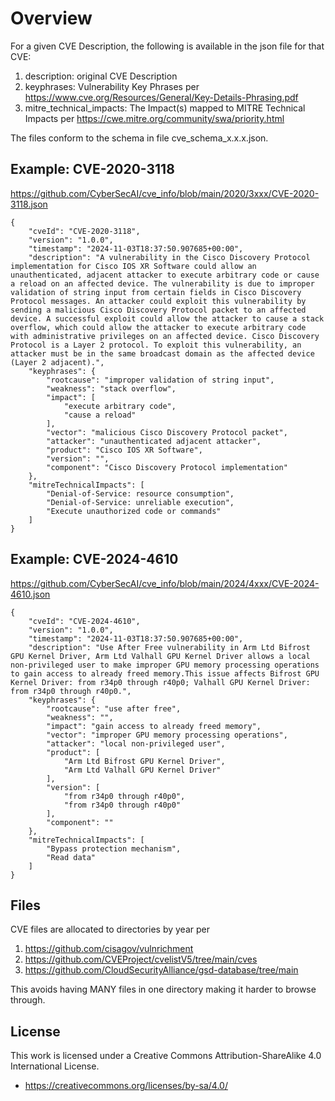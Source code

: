 # Overview

For a given CVE Description, the following is available in the json file for that CVE:
1. description: original CVE Description
2. keyphrases: Vulnerability Key Phrases per https://www.cve.org/Resources/General/Key-Details-Phrasing.pdf
3. mitre_technical_impacts: The Impact(s) mapped to MITRE Technical Impacts per https://cwe.mitre.org/community/swa/priority.html 

The files conform to the schema in file cve_schema_x.x.x.json.


## Example: CVE-2020-3118
https://github.com/CyberSecAI/cve_info/blob/main/2020/3xxx/CVE-2020-3118.json
````
{
    "cveId": "CVE-2020-3118",
    "version": "1.0.0",
    "timestamp": "2024-11-03T18:37:50.907685+00:00",
    "description": "A vulnerability in the Cisco Discovery Protocol implementation for Cisco IOS XR Software could allow an unauthenticated, adjacent attacker to execute arbitrary code or cause a reload on an affected device. The vulnerability is due to improper validation of string input from certain fields in Cisco Discovery Protocol messages. An attacker could exploit this vulnerability by sending a malicious Cisco Discovery Protocol packet to an affected device. A successful exploit could allow the attacker to cause a stack overflow, which could allow the attacker to execute arbitrary code with administrative privileges on an affected device. Cisco Discovery Protocol is a Layer 2 protocol. To exploit this vulnerability, an attacker must be in the same broadcast domain as the affected device (Layer 2 adjacent).",
    "keyphrases": {
        "rootcause": "improper validation of string input",
        "weakness": "stack overflow",
        "impact": [
            "execute arbitrary code",
            "cause a reload"
        ],
        "vector": "malicious Cisco Discovery Protocol packet",
        "attacker": "unauthenticated adjacent attacker",
        "product": "Cisco IOS XR Software",
        "version": "",
        "component": "Cisco Discovery Protocol implementation"
    },
    "mitreTechnicalImpacts": [
        "Denial-of-Service: resource consumption",
        "Denial-of-Service: unreliable execution",
        "Execute unauthorized code or commands"
    ]
}
````

## Example: CVE-2024-4610
https://github.com/CyberSecAI/cve_info/blob/main/2024/4xxx/CVE-2024-4610.json


````
{
    "cveId": "CVE-2024-4610",
    "version": "1.0.0",
    "timestamp": "2024-11-03T18:37:50.907685+00:00",
    "description": "Use After Free vulnerability in Arm Ltd Bifrost GPU Kernel Driver, Arm Ltd Valhall GPU Kernel Driver allows a local non-privileged user to make improper GPU memory processing operations to gain access to already freed memory.This issue affects Bifrost GPU Kernel Driver: from r34p0 through r40p0; Valhall GPU Kernel Driver: from r34p0 through r40p0.",
    "keyphrases": {
        "rootcause": "use after free",
        "weakness": "",
        "impact": "gain access to already freed memory",
        "vector": "improper GPU memory processing operations",
        "attacker": "local non-privileged user",
        "product": [
            "Arm Ltd Bifrost GPU Kernel Driver",
            "Arm Ltd Valhall GPU Kernel Driver"
        ],
        "version": [
            "from r34p0 through r40p0",
            "from r34p0 through r40p0"
        ],
        "component": ""
    },
    "mitreTechnicalImpacts": [
        "Bypass protection mechanism",
        "Read data"
    ]
}
````



## Files
CVE files are allocated to directories by year per
1. https://github.com/cisagov/vulnrichment
2. https://github.com/CVEProject/cvelistV5/tree/main/cves
3. https://github.com/CloudSecurityAlliance/gsd-database/tree/main

This avoids having MANY files in one directory making it harder to browse through.

## License
This work is licensed under a Creative Commons Attribution-ShareAlike 4.0 International License.
- https://creativecommons.org/licenses/by-sa/4.0/